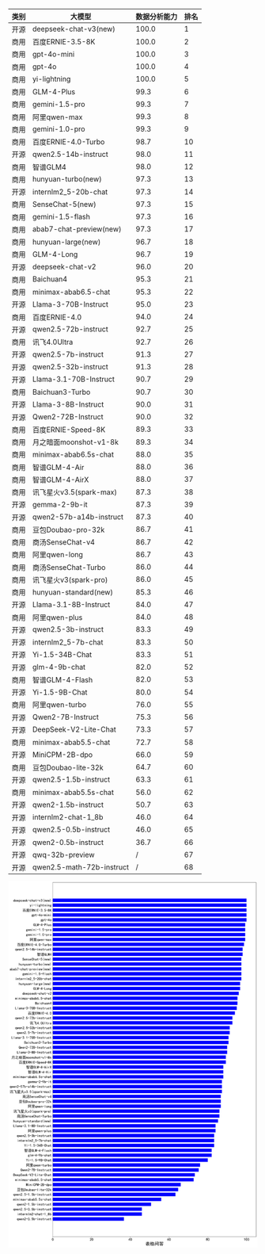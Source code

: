 
| 类别 | 大模型                         | 数据分析能力 | 排名 |
|-----|------------------------------|---------|----|
|开源|deepseek-chat-v3(new)|100.0|1|
|商用|百度ERNIE-3.5-8K|100.0|2|
|商用|gpt-4o-mini|100.0|3|
|商用|gpt-4o|100.0|4|
|商用|yi-lightning|100.0|5|
|商用|GLM-4-Plus|99.3|6|
|商用|gemini-1.5-pro|99.3|7|
|商用|阿里qwen-max|99.3|8|
|商用|gemini-1.0-pro|99.3|9|
|商用|百度ERNIE-4.0-Turbo|98.7|10|
|开源|qwen2.5-14b-instruct|98.0|11|
|商用|智谱GLM4|98.0|12|
|商用|hunyuan-turbo(new)|97.3|13|
|开源|internlm2_5-20b-chat|97.3|14|
|商用|SenseChat-5(new)|97.3|15|
|商用|gemini-1.5-flash|97.3|16|
|商用|abab7-chat-preview(new)|97.3|17|
|商用|hunyuan-large(new)|96.7|18|
|商用|GLM-4-Long|96.7|19|
|开源|deepseek-chat-v2|96.0|20|
|商用|Baichuan4|95.3|21|
|商用|minimax-abab6.5-chat|95.3|22|
|开源|Llama-3-70B-Instruct|95.0|23|
|商用|百度ERNIE-4.0|94.0|24|
|开源|qwen2.5-72b-instruct|92.7|25|
|商用|讯飞4.0Ultra|92.7|26|
|开源|qwen2.5-7b-instruct|91.3|27|
|开源|qwen2.5-32b-instruct|91.3|28|
|开源|Llama-3.1-70B-Instruct|90.7|29|
|商用|Baichuan3-Turbo|90.7|30|
|开源|Llama-3-8B-Instruct|90.0|31|
|开源|Qwen2-72B-Instruct|90.0|32|
|商用|百度ERNIE-Speed-8K|89.3|33|
|商用|月之暗面moonshot-v1-8k|89.3|34|
|商用|minimax-abab6.5s-chat|88.0|35|
|商用|智谱GLM-4-Air|88.0|36|
|商用|智谱GLM-4-AirX|88.0|37|
|商用|讯飞星火v3.5(spark-max)|87.3|38|
|开源|gemma-2-9b-it|87.3|39|
|开源|qwen2-57b-a14b-instruct|87.3|40|
|商用|豆包Doubao-pro-32k|86.7|41|
|商用|商汤SenseChat-v4|86.7|42|
|商用|阿里qwen-long|86.7|43|
|商用|商汤SenseChat-Turbo|86.0|44|
|商用|讯飞星火v3(spark-pro)|86.0|45|
|商用|hunyuan-standard(new)|85.3|46|
|开源|Llama-3.1-8B-Instruct|84.0|47|
|商用|阿里qwen-plus|84.0|48|
|开源|qwen2.5-3b-instruct|83.3|49|
|开源|internlm2_5-7b-chat|83.3|50|
|开源|Yi-1.5-34B-Chat|83.3|51|
|开源|glm-4-9b-chat|82.0|52|
|商用|智谱GLM-4-Flash|82.0|53|
|开源|Yi-1.5-9B-Chat|80.0|54|
|商用|阿里qwen-turbo|76.0|55|
|开源|Qwen2-7B-Instruct|75.3|56|
|开源|DeepSeek-V2-Lite-Chat|73.3|57|
|商用|minimax-abab5.5-chat|72.7|58|
|开源|MiniCPM-2B-dpo|66.0|59|
|商用|豆包Doubao-lite-32k|64.7|60|
|开源|qwen2.5-1.5b-instruct|63.3|61|
|商用|minimax-abab5.5s-chat|56.0|62|
|开源|qwen2-1.5b-instruct|50.7|63|
|开源|internlm2-chat-1_8b|46.0|64|
|开源|qwen2.5-0.5b-instruct|46.0|65|
|开源|qwen2-0.5b-instruct|36.7|66|
|开源|qwq-32b-preview|/|67|
|开源|qwen2.5-math-72b-instruct|/|68|


![lin](../pic/tableQA.png)
